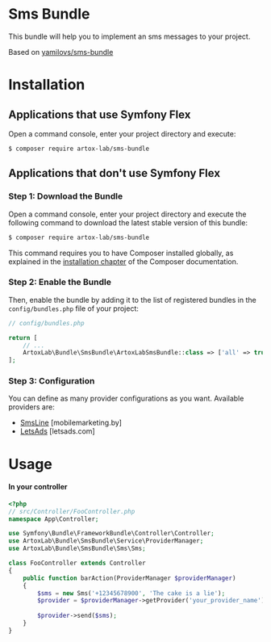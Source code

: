 # Sms Bundle

This bundle will help you to implement an sms messages to your project.

Based on [yamilovs/sms-bundle](https://github.com/yamilovs/SmsBundle)

# Installation 

Applications that use Symfony Flex
----------------------------------

Open a command console, enter your project directory and execute:

```console
$ composer require artox-lab/sms-bundle
```

Applications that don't use Symfony Flex
----------------------------------------

### Step 1: Download the Bundle

Open a command console, enter your project directory and execute the
following command to download the latest stable version of this bundle:

``` bash
$ composer require artox-lab/sms-bundle
```

This command requires you to have Composer installed globally, as explained
in the [installation chapter](https://getcomposer.org/doc/00-intro.md)
of the Composer documentation.

### Step 2: Enable the Bundle

Then, enable the bundle by adding it to the list of registered bundles
in the `config/bundles.php` file of your project:

```php
// config/bundles.php

return [
    // ...
    ArtoxLab\Bundle\SmsBundle\ArtoxLabSmsBundle::class => ['all' => true],
];
```

### Step 3: Configuration

You can define as many provider configurations as you want. Available providers are:
 
 * [SmsLine](Resources/docs/providers/sms_line.md) [mobilemarketing.by]
 * [LetsAds](Resources/docs/providers/lets_ads.md) [letsads.com]

# Usage

#### In your controller

```php
<?php
// src/Controller/FooController.php
namespace App\Controller;

use Symfony\Bundle\FrameworkBundle\Controller\Controller;
use ArtoxLab\Bundle\SmsBundle\Service\ProviderManager;
use ArtoxLab\Bundle\SmsBundle\Sms\Sms;

class FooController extends Controller
{
    public function barAction(ProviderManager $providerManager)
    {
        $sms = new Sms('+12345678900', 'The cake is a lie');
        $provider = $providerManager->getProvider('your_provider_name');
        
        $provider->send($sms);
    }
}
```
